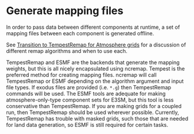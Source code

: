 # Generate mapping files

In order to pass data between different components at runtime, a set of mapping files between each component is generated offline.

See [Transition to TempestRemap for Atmosphere grids](https://acme-climate.atlassian.net/wiki/spaces/DOC/pages/178848194/Recommended+Mapping+Procedures+for+E3SM+Atmosphere+Grids) for a discussion of different remap algorithms and when to use each.

TempestRemap and ESMF are the backends that generate the mapping weights, but this is all nicely encapsulated using ncremap. Tempest is the preferred method for creating mapping files. ncremap will call TempestRemap or ESMF depending on the algorithm argument and input file types. If exodus files are provided (i.e. `*.g`) then TempestRemap commands will be used. The ESMF tools are adequate for making atmosphere-only-type component sets for E3SM, but this tool is less conservative than TempestRemap. If you are making grids for a coupled run, then TempestRemap should be used wherever possible. Currently, TempestRemap has trouble with masked grids, such those that are needed for land data generation, so ESMF is still required for certain tasks.
